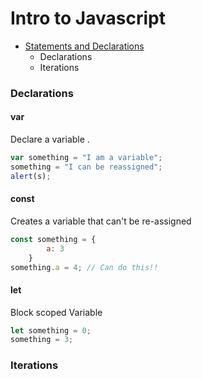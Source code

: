 # Intro to Javascript

- [Statements and Declarations](#statements-and-declarations)
    - Declarations
    - Iterations


### Declarations
#### var
Declare a variable . 

```javascript
var something = "I am a variable";
something = "I can be reassigned";
alert(s);
```
#### const
Creates a variable that can't be re-assigned
```javascript
const something = {
        a: 3
    }
something.a = 4; // Can do this!!
```

#### let
Block scoped Variable  

```javascript
let something = 0;
something = 3;
```




### Iterations

